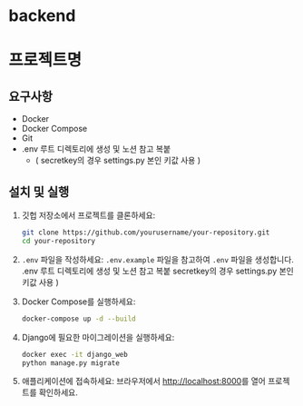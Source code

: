 # backend

# 프로젝트명

## 요구사항
- Docker
- Docker Compose
- Git
- .env 루트 디렉토리에 생성 및 노션 참고 복붙
   -  ( secretkey의 경우 settings.py 본인 키값 사용 )

## 설치 및 실행

1. 깃헙 저장소에서 프로젝트를 클론하세요:
   ```bash
   git clone https://github.com/yourusername/your-repository.git
   cd your-repository
   ```

2. `.env` 파일을 작성하세요:
   `.env.example` 파일을 참고하여 `.env` 파일을 생성합니다.
       .env 루트 디렉토리에 생성 및 노션 참고 복붙
        secretkey의 경우 settings.py 본인 키값 사용 )

4. Docker Compose를 실행하세요:
   ```bash
   docker-compose up -d --build
   ```

5. Django에 필요한 마이그레이션을 실행하세요:
   ```bash
   docker exec -it django_web
   python manage.py migrate
   ```

6. 애플리케이션에 접속하세요:
   브라우저에서 [http://localhost:8000](http://localhost:8000)를 열어 프로젝트를 확인하세요.
